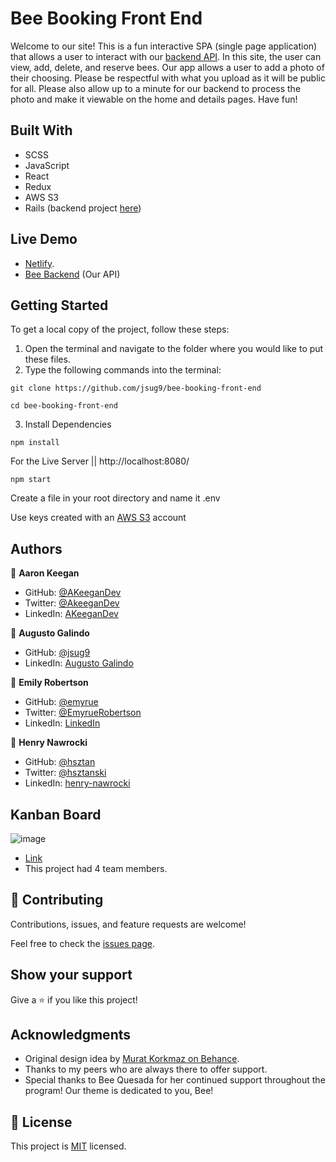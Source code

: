# Bee Booking Front End

Welcome to our site! This is a fun interactive SPA (single page application) that allows a user to interact with our [backend API](https://bee-store.herokuapp.com/). In this site, the user can view, add, delete, and reserve bees. Our app allows a user to add a photo of their choosing. Please be respectful with what you upload as it will be public for all. Please also allow up to a minute for our backend to process the photo and make it viewable on the home and details pages.
Have fun!

## Built With

- SCSS
- JavaScript
- React
- Redux
- AWS S3
- Rails (backend project [here](https://github.com/hsztan/Bee-Bookings-Back-End))

## Live Demo

- [Netlify](https://beebookcapstone.netlify.app).
- [Bee Backend](https://bee-store.herokuapp.com/) (Our API)

## Getting Started

To get a local copy of the project, follow these steps: 
1. Open the terminal and navigate to the folder where you would like to put these files.
2. Type the following commands into the terminal: 
 ```
 git clone https://github.com/jsug9/bee-booking-front-end
 ```
 ```
 cd bee-booking-front-end
 ```
3. Install Dependencies
  ```
  npm install
  ```

For the Live Server  || http://localhost:8080/
```
npm start
```

Create a file in your root directory and name it .env

Use keys created with an [AWS S3](https://aws.amazon.com/pm/serv-s3/?trk=fecf68c9-3874-4ae2-a7ed-72b6d19c8034&sc_channel=ps&sc_campaign=acquisition&sc_medium=ACQ-P|PS-GO|Brand|Desktop|SU|Storage|S3|US|EN|Text&s_kwcid=AL!4422!3!488982706719!e!!g!!aws%20s3&ef_id=Cj0KCQjw0oyYBhDGARIsAMZEuMsdY20mxPNIL59cgoNgKbkX95x4w9hzYtkhOoZjw_0sbcHVzP4ndPEaAhk_EALw_wcB:G:s&s_kwcid=AL!4422!3!488982706719!e!!g!!aws%20s3) account 


## Authors

👤 **Aaron Keegan**

- GitHub: [@AKeeganDev](https://github.com/AKeeganDev)
- Twitter: [@AkeeganDev](https://twitter.com/AkeeganDev)
- LinkedIn: [AKeeganDev](https://linkedin.com/in/AKeeganDev)

👤 **Augusto Galindo**

- GitHub: [@jsug9](https://github.com/jsug9)
- LinkedIn: [Augusto Galindo](https://www.linkedin.com/in/augustogalindo/)

👤 **Emily Robertson**

- GitHub: [@emyrue](https://github.com/emyrue)
- Twitter: [@EmyrueRobertson](https://twitter.com/EmyrueRobertson)
- LinkedIn: [LinkedIn](https://www.linkedin.com/in/emilyruthrobertson/)

👤 **Henry Nawrocki**

- GitHub: [@hsztan](https://github.com/hsztan)
- Twitter: [@hsztanski](https://twitter.com/hsztanski)
- LinkedIn: [henry-nawrocki](https://linkedin.com/in/henry-nawrocki)

## Kanban Board
![image](https://user-images.githubusercontent.com/94935633/186707755-63611033-13ed-4889-95de-57fed75e0d2d.png)
- [Link](https://github.com/users/jsug9/projects/6)
- This project had 4 team members.

## 🤝 Contributing

Contributions, issues, and feature requests are welcome!

Feel free to check the [issues page](https://github.com/jsug9/bee-booking-front-end/issues).
## Show your support

Give a ⭐️ if you like this project!

## Acknowledgments

- Original design idea by [Murat Korkmaz on Behance](https://www.behance.net/muratk).
- Thanks to my peers who are always there to offer support.
- Special thanks to Bee Quesada for her continued support throughout the program! Our theme is dedicated to you, Bee!

## 📝 License

This project is [MIT](./LICENSE) licensed.
